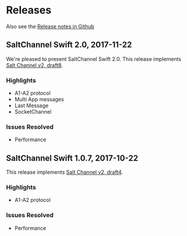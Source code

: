 Releases
========

Also see the [Release notes in Github](https://github.com/assaabloy-ppi/salt-channel-swift/releases)


SaltChannel Swift 2.0, 2017-11-22
---------------------------------

We're pleased to present SaltChannel Swift 2.0. This release implements
[Salt Channel v2, draft8](https://github.com/assaabloy-ppi/salt-channel/blob/master/files/spec/spec-salt-channel-v2-draft8.md).

### Highlights
  * A1-A2 protocol
  * Multi App messages
  * Last Message
  * SocketChannel

### Issues Resolved
  * Performance


SaltChannel Swift 1.0.7, 2017-10-22
-----------------------------------

This release implements [Salt Channel v2, draft4](https://github.com/assaabloy-ppi/salt-channel/blob/master/files/spec/spec-salt-channel-v2-draft4.md).

### Highlights
  * A1-A2 protocol

### Issues Resolved
  * Performance
